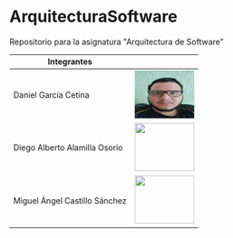 # ArquitecturaSoftware

Repositorio para la asignatura "Arquitectura de Software"

| Integrantes |                       |
|------------------------|------------------------|
| Daniel García Cetina   | <img src="./Imágenes/Daniel_García.jpeg" width="105" height="85"> |
| Diego Alberto Alamilla Osorio | <img src="./Imágenes/Diego_Alamilla.jpeg" width="105" height="85"> |
| Miguel Ángel Castillo Sánchez | <img src="./Imágenes/Miguel_Castillo.jpeg" width="105" height="85"> |

